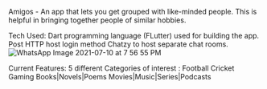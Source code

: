 Amigos - An app that lets you get grouped with like-minded people. 
This is helpful in bringing together people of similar hobbies.


Tech Used:
Dart programming language (FLutter) used for building the app.
Post HTTP host login method
Chatzy to host separate chat rooms.
![WhatsApp Image 2021-07-10 at 7 56 55 PM](https://user-images.githubusercontent.com/86720578/125170712-ddc2ab80-e1cd-11eb-8f25-0948738f3a21.jpeg)


Current Features: 
5 different Categories of interest :
Football
Cricket
Gaming
Books|Novels|Poems
Movies|Music|Series|Podcasts
